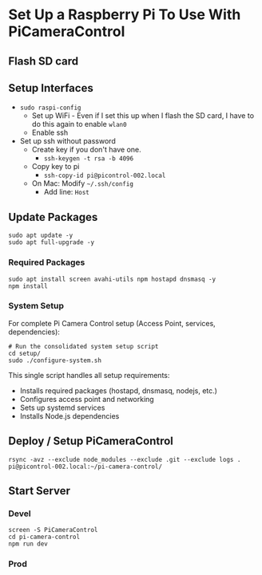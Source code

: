 # Set Up a Raspberry Pi To Use With PiCameraControl

## Flash SD card

## Setup Interfaces

* `sudo raspi-config`
  * Set up WiFi - Even if I set this up when I flash the SD card, I have to do this again to enable `wlan0`
  * Enable ssh
* Set up ssh without password
  * Create key if you don't have one.
    * `ssh-keygen -t rsa -b 4096`
  * Copy key to pi
    * `ssh-copy-id pi@picontrol-002.local`
  * On Mac: Modify `~/.ssh/config`
    * Add line: `Host`

## Update Packages
```commandline
sudo apt update -y
sudo apt full-upgrade -y
```

### Required Packages
```commandline
sudo apt install screen avahi-utils npm hostapd dnsmasq -y
npm install
```

### System Setup
For complete Pi Camera Control setup (Access Point, services, dependencies):
```commandline
# Run the consolidated system setup script
cd setup/
sudo ./configure-system.sh
```

This single script handles all setup requirements:
- Installs required packages (hostapd, dnsmasq, nodejs, etc.)
- Configures access point and networking
- Sets up systemd services
- Installs Node.js dependencies

## Deploy / Setup PiCameraControl
`rsync -avz --exclude node_modules --exclude .git --exclude logs . pi@picontrol-002.local:~/pi-camera-control/`

## Start Server

### Devel
```commandline
screen -S PiCameraControl
cd pi-camera-control
npm run dev
```
### Prod